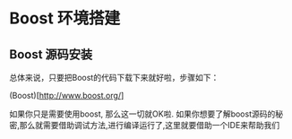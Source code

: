 # Boost 环境搭建


## Boost 源码安装

总体来说，只要把Boost的代码下载下来就好啦，步骤如下：

(Boost)[http://www.boost.org/]

如果你只是需要使用boost, 那么这一切就OK啦.
如果你想要了解boost源码的秘密,那么就需要借助调试方法,进行编译运行了,这里就要借助一个IDE来帮助我们
